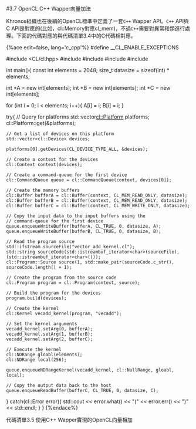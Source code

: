 #3.7 OpenCL C++ Wapper向量加法

Khronos組織也在後續的OpenCL標準中定義了一套`C++` Wapper API。`C++` API與C API是對應的(比如，cl::Memory對應cl_mem)，不過`C++`需要對異常和類進行處理。下面的代碼對應的與代碼清單3.4中的C代碼相對應。

{%ace edit=false, lang='c_cpp'%}
#define __CL_ENABLE_EXCEPTIONS

#include <CL/cl.hpp>
#include <iostream>
#include <fstream>
#include <string>
#include <vector>

int main(){
  const int elements = 2048;
  size_t datasize = sizeof(int) * elements;
  
  int *A = new int[elements];
  int *B = new int[elements];
  int *C = new int[elements];
  
  for (int i = 0; i < elements; i++){
    A[i] = i;
	B[i] = i;
  }
  
  try{
    // Query for platforms
    std::vector<cl::Platform> platforms;
	cl::Platform::get(&platforms);
	
	// Get a list of devices on this platform
	std::vector<cl::Device> devices;
	
	platforms[0].getDevices(CL_DEVICE_TYPE_ALL, &devices);
	
	// Create a context for the devices
	cl::Context context(devices);
	
	// Create a command-queue for the first device
	cl::CommandQueue queue = cl::CommandQueue(context, devices[0]);
	
	// Create the memory buffers
	cl::Buffer bufferA = cl::Buffer(context, CL_MEM_READ_ONLY, datasize);
	cl::Buffer bufferB = cl::Buffer(context, CL_MEM_READ_ONLY, datasize);
	cl::Buffer bufferC = cl::Buffer(context, CL_MEM_WRITE_ONLY, datasize);
	
	// Copy the input data to the input buffers using the
	// command-queue for the first device
	queue.enqueueWriteBuffer(bufferA, CL_TRUE, 0, datasize, A);
	queue.enqueueWriteBuffer(bufferB, CL_TRUE, 0, datasize, B);
	
	// Read the program source
	std::ifstream sourceFile("vector_add_kernel.cl");
	std::string sourceCode(std::istreambuf_iterator<char>(sourceFile), (std::istreambuf_iterator<char>()));
	cl::Program::Source source(1, std::make_pair(sourceCode.c_str(), sourceCode.length() + 1);
	
	// Create the program from the source code
	cl::Program program = cl::Program(context, source);
	
	// Build the program for the devices
	program.build(devices);
	
	// Create the kernel
	cl::Kernel vecadd_kernel(program, "vecadd");
	
	// Set the kernel arguments
	vecadd_kernel.setArg(0, bufferA);
	vecadd_kernel.setArg(1, bufferB);
	vecadd_kernel.setArg(2, bufferC);
	
	// Execute the kernel
	cl::NDRange gloabl(elements);
	cl::NDRange local(256);
	
	queue.enqueueNDRangeKernel(vecadd_kernel, cl::NullRange, gloabl, local);
	
	// Copy the output data back to the host
	queue.enqueueReadBuffer(bufferC, CL_TRUE, 0, datasize, C);
  } catch(cl::Error error){
    std::cout << error.what() << "(" << error.err() << ")" << std::endl;
  }
}
{%endace%}

代碼清單3.5 使用C++ Wapper實現的OpenCL向量相加